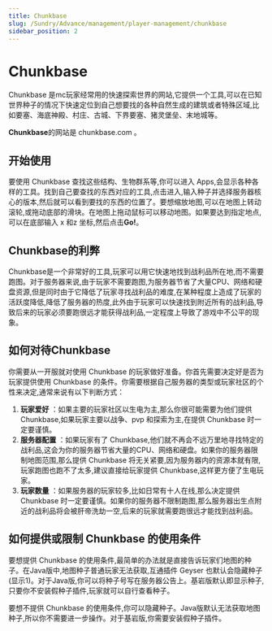 ```yaml
---
title: Chunkbase
slug: /Sundry/Advance/management/player-management/chunkbase
sidebar_position: 2
---
```


# Chunkbase

Chunkbase 是mc玩家经常用的快速探索世界的网站,它提供一个工具,可以在已知世界种子的情况下快速定位到自己想要找的各种自然生成的建筑或者特殊区域,比如要塞、海底神殿、村庄、古城、下界要塞、猪灵堡垒、末地城等。

**Chunkbase**的网站是 chunkbase.com 。

## 开始使用

要使用 Chunkbase 查找这些结构、生物群系等,你可以进入 Apps,会显示各种各样的工具。找到自己要查找的东西对应的工具,点击进入,输入种子并选择服务器核心的版本,然后就可以看到要找的东西的位置了。要想缩放地图,可以在地图上转动滚轮,或拖动底部的滑块。在地图上拖动鼠标可以移动地图。如果要达到指定地点,可以在底部输入 x 和z  坐标,然后点击**Go!**。

## Chunkbase的利弊

Chunkbase是一个非常好的工具,玩家可以用它快速地找到战利品所在地,而不需要跑图。对于服务器来说,由于玩家不需要跑图,为服务器节省了大量CPU、网络和硬盘资源,但是同时由于它降低了玩家寻找战利品的难度,在某种程度上造成了玩家的活跃度降低,降低了服务器的热度,此外由于玩家可以快速找到附近所有的战利品,导致后来的玩家必须要跑很远才能获得战利品,一定程度上导致了游戏中不公平的现象。

## 如何对待Chunkbase

你需要从一开服就对使用 Chunkbase 的玩家做好准备。你首先需要决定好是否为玩家提供使用 Chunkbase 的条件。你需要根据自己服务器的类型或玩家社区的个性来决定,通常来说有以下判断方式：
1. **玩家爱好** ：如果主要的玩家社区以生电为主,那么你很可能需要为他们提供 Chunkbase,如果玩家主要以战争、pvp 和探索为主,在提供 Chunkbase 时一定要谨慎。
2. **服务器配置** ：如果玩家有了 Chunkbase,他们就不再会不远万里地寻找特定的战利品,这会为你的服务器节省大量的CPU、网络和硬盘。如果你的服务器限制地图范围,那么提供 Chunkbase 将无关紧要,因为服务器内的资源本就有限,玩家跑图也跑不了太多,建议直接给玩家提供 Chunkbase,这样更方便了生电玩家。
3. **玩家数量** ：如果服务器的玩家较多,比如日常有十人在线,那么决定提供 Chunkbase 时一定要谨慎。如果你的服务器不限制跑图,那么服务器出生点附近的战利品将会被肝帝洗劫一空,后来的玩家就需要跑很远才能找到战利品。

## 如何提供或限制 Chunkbase 的使用条件

要想提供 Chunkbase 的使用条件,最简单的办法就是直接告诉玩家们地图的种子。在Java版中,地图种子普通玩家无法获取,互通插件 Geyser 也默认会隐藏种子(显示1)。对于Java版,你可以将种子号写在服务器公告上。基岩版默认即显示种子,只要你不安装假种子插件,玩家就可以自行查看种子。

要想不提供 Chunkbase 的使用条件,你可以隐藏种子。Java版默认无法获取地图种子,所以你不需要进一步操作。对于基岩版,你需要安装假种子插件。